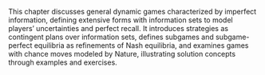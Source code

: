 This chapter discusses general dynamic games characterized by imperfect information, defining extensive forms with information sets to model players’ uncertainties and perfect recall. It introduces strategies as contingent plans over information sets, defines subgames and subgame-perfect equilibria as refinements of Nash equilibria, and examines games with chance moves modeled by Nature, illustrating solution concepts through examples and exercises.
